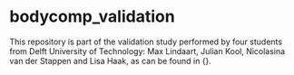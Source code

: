 # bodycomp_validation
This repository is part of the validation study performed by four students from Delft University of Technology: Max Lindaart, Julian Kool, Nicolasina van der Stappen and Lisa Haak, as can be found in {}.
